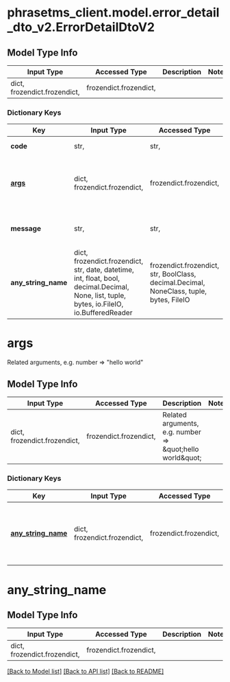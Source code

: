# phrasetms_client.model.error_detail_dto_v2.ErrorDetailDtoV2

## Model Type Info

| Input Type                   | Accessed Type          | Description | Notes |
| ---------------------------- | ---------------------- | ----------- | ----- |
| dict, frozendict.frozendict, | frozendict.frozendict, |             |

### Dictionary Keys

| Key                 | Input Type                                                                                                                                  | Accessed Type                                                                           | Description                                                         | Notes      |
| ------------------- | ------------------------------------------------------------------------------------------------------------------------------------------- | --------------------------------------------------------------------------------------- | ------------------------------------------------------------------- | ---------- |
| **code**            | str,                                                                                                                                        | str,                                                                                    | Code, e.g. NOT_FOUND.                                               | [optional] |
| **[args](#args)**   | dict, frozendict.frozendict,                                                                                                                | frozendict.frozendict,                                                                  | Related arguments, e.g. number &#x3D;&gt; \&quot;hello world\&quot; | [optional] |
| **message**         | str,                                                                                                                                        | str,                                                                                    | Optional human-readable message.                                    | [optional] |
| **any_string_name** | dict, frozendict.frozendict, str, date, datetime, int, float, bool, decimal.Decimal, None, list, tuple, bytes, io.FileIO, io.BufferedReader | frozendict.frozendict, str, BoolClass, decimal.Decimal, NoneClass, tuple, bytes, FileIO | any string name can be used but the value must be the correct type  | [optional] |

# args

Related arguments, e.g. number => \"hello world\"

## Model Type Info

| Input Type                   | Accessed Type          | Description                                                         | Notes |
| ---------------------------- | ---------------------- | ------------------------------------------------------------------- | ----- |
| dict, frozendict.frozendict, | frozendict.frozendict, | Related arguments, e.g. number &#x3D;&gt; \&quot;hello world\&quot; |

### Dictionary Keys

| Key                                     | Input Type                   | Accessed Type          | Description                                                        | Notes      |
| --------------------------------------- | ---------------------------- | ---------------------- | ------------------------------------------------------------------ | ---------- |
| **[any_string_name](#any_string_name)** | dict, frozendict.frozendict, | frozendict.frozendict, | any string name can be used but the value must be the correct type | [optional] |

# any_string_name

## Model Type Info

| Input Type                   | Accessed Type          | Description | Notes |
| ---------------------------- | ---------------------- | ----------- | ----- |
| dict, frozendict.frozendict, | frozendict.frozendict, |             |

[[Back to Model list]](../../README.md#documentation-for-models) [[Back to API list]](../../README.md#documentation-for-api-endpoints) [[Back to README]](../../README.md)
